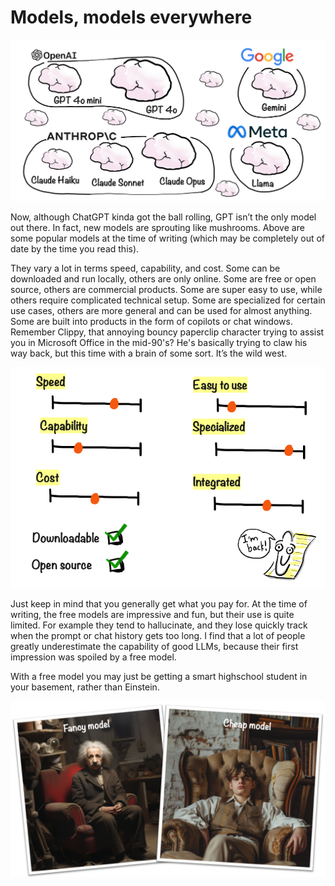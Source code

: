 # Models, models everywhere

![](../.gitbook/assets/060-models-everywhere.png)

Now, although ChatGPT kinda got the ball rolling, GPT isn’t the only model out there. In fact, new models are sprouting like mushrooms. Above are some popular models at the time of writing (which may be completely out of date by the time you read this).

They vary a lot in terms speed, capability, and cost. Some can be downloaded and run locally, others are only online. Some are free or open source, others are commercial products. Some are super easy to use, while others require complicated technical setup. Some are specialized for certain use cases, others are more general and can be used for almost anything. Some are built into products in the form of copilots or chat windows. Remember Clippy, that annoying bouncy paperclip character trying to assist you in Microsoft Office in the mid-90's? He's basically trying to claw his way back, but this time with a brain of some sort. It’s the wild west.

![](../.gitbook/assets/060-model-tradeoffs.png)

Just keep in mind that you generally get what you pay for. At the time of writing, the free models are impressive and fun, but their use is quite limited. For example they tend to hallucinate, and they lose quickly track when the prompt or chat history gets too long. I find that a lot of people greatly underestimate the capability of good LLMs, because their first impression was spoiled by a free model.

With a free model you may just be getting a smart highschool student in your basement, rather than Einstein.

![](../.gitbook/assets/060-fancy-vs-cheap.png)
